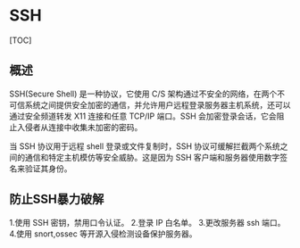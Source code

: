# SSH

[TOC]

## 概述

SSH(Secure  Shell) 是一种协议，它使用 C/S 架构通过不安全的网络，在两个不可信系统之间提供安全加密的通信，并允许用户远程登录服务器主机系统，还可以通过安全频道转发 X11 连接和任意 TCP/IP 端口。SSH 会加密登录会话，它会阻止入侵者从连接中收集未加密的密码。

当 SSH 协议用于远程 shell 登录或文件复制时，SSH 协议可缓解拦截两个系统之间的通信和特定主机模仿等安全威胁。这是因为 SSH 客户端和服务器使用数字签名来验证其身份。	

## 防止SSH暴力破解

1.使用 SSH 密钥，禁用口令认证。
2.登录 IP 白名单。
3.更改服务器 ssh 端口。
4.使用 snort,ossec 等开源入侵检测设备保护服务器。